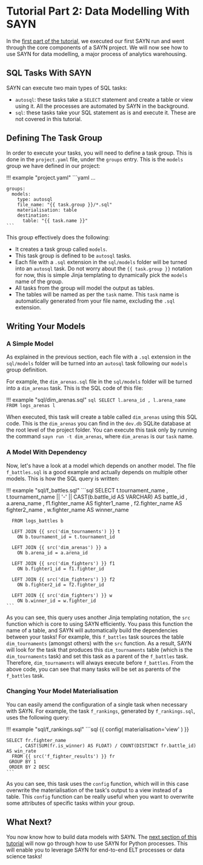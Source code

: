 # Tutorial Part 2: Data Modelling With SAYN

In the [first part of the tutorial](tutorial_part1.md), we executed our first SAYN run and went through the core components of a SAYN project. We will now see how to use SAYN for data modelling, a major process of analytics warehousing.

## SQL Tasks With SAYN

SAYN can execute two main types of SQL tasks:
* `autosql`: these tasks take a `SELECT` statement and create a table or view using it. All the processes are automated by SAYN in the background.
* `sql`: these tasks take your SQL statement as is and execute it. These are not covered in this tutorial.

## Defining The Task Group

In order to execute your tasks, you will need to define a task group. This is done in the `project.yaml` file, under the `groups` entry. This is the `models` group we have defined in our project:

!!! example "project.yaml"
    ```yaml
    ...

    groups:
      models:
        type: autosql
        file_name: "{{ task.group }}/*.sql"
        materialisation: table
        destination:
          table: "{{ task.name }}"
    ```

This group effectively does the following:

* It creates a task group called `models`.
* This task group is defined to be `autosql` tasks.
* Each file with a `.sql` extension in the `sql/models` folder will be turned into an `autosql` task. Do not worry about the `{{ task.group }}` notation for now, this is simple Jinja templating to dynamically pick the `models` name of the group.
* All tasks from the group will model the output as tables.
* The tables will be named as per the `task` name. This `task` name is automatically generated from your file name, excluding the `.sql` extension.

## Writing Your Models

### A Simple Model

As explained in the previous section, each file with a `.sql` extension in the `sql/models` folder will be turned into an `autosql` task following our `models` group definition.

For example, the `dim_arenas.sql` file in the `sql/models` folder will be turned into a `dim_arenas` task. This is the SQL code of this file:

!!! example "sql/dim_arenas.sql"
    ```sql
    SELECT l.arena_id
         , l.arena_name
      FROM logs_arenas l
    ```

When executed, this task will create a table called `dim_arenas` using this SQL code. This is the `dim_arenas` you can find in the `dev.db` SQLite database at the root level of the project folder. You can execute this task only by running the command `sayn run -t dim_arenas`, where `dim_arenas` is our `task` name.

### A Model With Dependency

Now, let's have a look at a model which depends on another model. The file `f_battles.sql` is a good example and actually depends on multiple other models. This is how the SQL query is written:

!!! example "sql/f_battles.sql"
    ```sql
    SELECT t.tournament_name
         , t.tournament_name || '-' || CAST(b.battle_id AS VARCHAR) AS battle_id
         , a.arena_name
         , f1.fighter_name AS fighter1_name
         , f2.fighter_name AS fighter2_name
         , w.fighter_name AS winner_name

      FROM logs_battles b

      LEFT JOIN {{ src('dim_tournaments') }} t
        ON b.tournament_id = t.tournament_id

      LEFT JOIN {{ src('dim_arenas') }} a
        ON b.arena_id = a.arena_id

      LEFT JOIN {{ src('dim_fighters') }} f1
        ON b.fighter1_id = f1.fighter_id

      LEFT JOIN {{ src('dim_fighters') }} f2
        ON b.fighter2_id = f2.fighter_id

      LEFT JOIN {{ src('dim_fighters') }} w
        ON b.winner_id = w.fighter_id
    ```

As you can see, this query uses another Jinja templating notation, the `src` function which is core to using SAYN efficiently. You pass this function the name of a table, and SAYN will automatically build the dependencies between your tasks! For example, this `f_battles` task sources the table `dim_tournaments` (amongst others) with the `src` function. As a result, SAYN will look for the task that produces this `dim_tournaments` table (which is the `dim_tournaments` task) and set this task as a parent of the `f_battles` task. Therefore, `dim_tournaments` will always execute before `f_battles`. From the above code, you can see that many tasks will be set as parents of the `f_battles` task.

### Changing Your Model Materialisation

You can easily amend the configuration of a single task when necessary with SAYN. For example, the task `f_rankings`, generated by `f_rankings.sql`, uses the following query:

!!! example "sql/f_rankings.sql"
    ```sql
    {{ config(
        materialisation='view'
       )
    }}

    SELECT fr.fighter_name
         , CAST(SUM(fr.is_winner) AS FLOAT) / COUNT(DISTINCT fr.battle_id) AS win_rate
      FROM {{ src('f_fighter_results') }} fr
     GROUP BY 1
     ORDER BY 2 DESC
    ```

As you can see, this task uses the `config` function, which will in this case overwrite the materialisation of the task's output to a view instead of a table. This `config` function can be really useful when you want to overwrite some attributes of specific tasks within your group.

## What Next?

You now know how to build data models with SAYN. The [next section of this tutorial](tutorial_part3.md) will now go through how to use SAYN for Python processes. This will enable you to leverage SAYN for end-to-end ELT processes or data science tasks!
